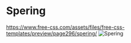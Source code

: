 # Spering
https://www.free-css.com/assets/files/free-css-templates/preview/page296/spering/
![Spering](https://github.com/damlahub/HTML-CSS_Projects/blob/main/Spering/Assets/ss.gif)
